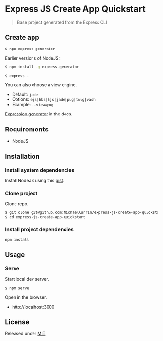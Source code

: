 # Express JS Create App Quickstart
> Base project generated from the Express CLI


## Create app

```sh
$ npx express-generator
```

Earlier versions of NodeJS:

```sh
$ npm install -g express-generator
```

```sh
$ express .
```

You can also choose a view engine.

- Default: `jade`
- Options: `ejs|hbs|hjs|jade|pug|twig|vash`
- Example: `--view=pug`


[Expression generator](https://expressjs.com/en/starter/generator.html) in the docs.


## Requirements

- NodeJS


## Installation


### Install system dependencies

Install NodeJS using this [gist](https://gist.github.com/MichaelCurrin/aa1fc56419a355972b96bce23f3bccba).

### Clone project

Clone repo.

```sh
$ git clone git@github.com:MichaelCurrin/express-js-create-app-quickstart.git
$ cd express-js-create-app-quickstart
```

### Install project dependencies

```sh
npm install
```


## Usage

### Serve

Start local dev server.

```sh
$ npm serve
```

Open in the browser.

- http://localhost:3000


## License

Released under [MIT](/LICENSE)
